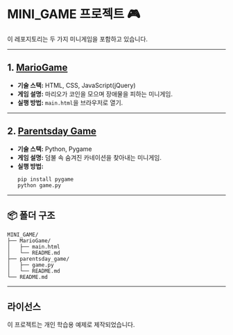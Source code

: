 # MINI_GAME 프로젝트 🎮

이 레포지토리는 두 가지 미니게임을 포함하고 있습니다.

---

## 1. [MarioGame](./MarioGame/README.md)
- **기술 스택:** HTML, CSS, JavaScript(jQuery)
- **게임 설명:** 마리오가 코인을 모으며 장애물을 피하는 미니게임.
- **실행 방법:** `main.html`을 브라우저로 열기.

---

## 2. [Parentsday Game](./parentsday_game/README.md)
- **기술 스택:** Python, Pygame
- **게임 설명:** 덤불 속 숨겨진 카네이션을 찾아내는 미니게임.
- **실행 방법:**
  ```bash
  pip install pygame
  python game.py
  ```

---

## 📦 폴더 구조
```
MINI_GAME/
├── MarioGame/
│   ├── main.html
│   └── README.md
├── parentsday_game/
│   ├── game.py
│   └── README.md
└── README.md
```

---

## 라이선스
이 프로젝트는 개인 학습용 예제로 제작되었습니다.
